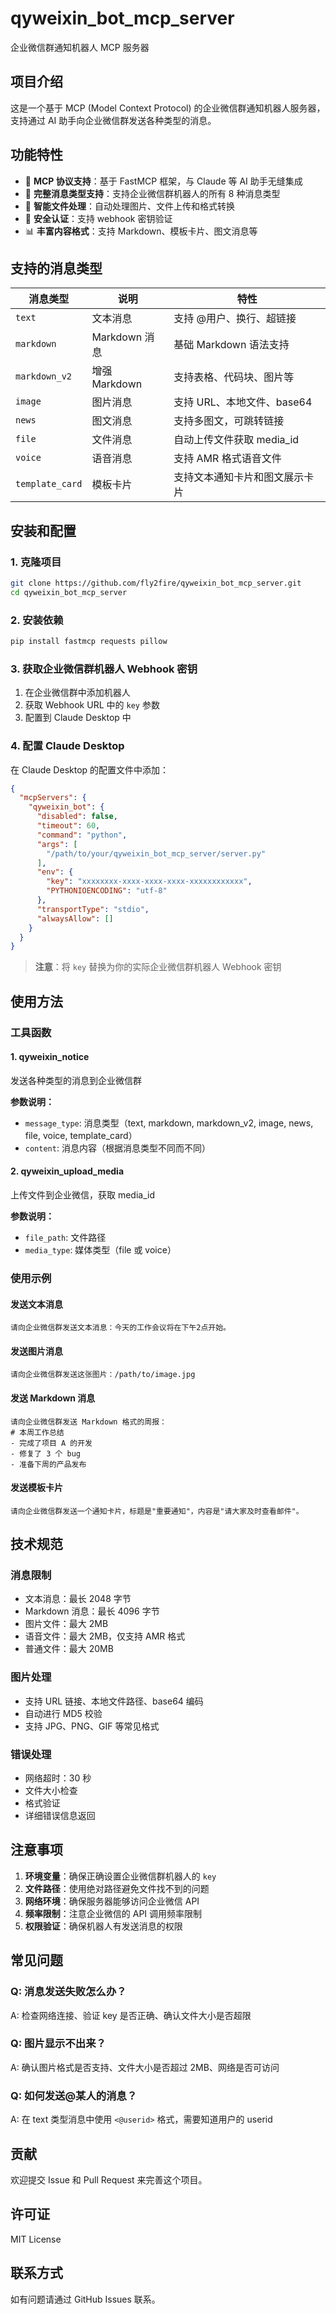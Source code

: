 # qyweixin_bot_mcp_server

企业微信群通知机器人 MCP 服务器

## 项目介绍

这是一个基于 MCP (Model Context Protocol) 的企业微信群通知机器人服务器，支持通过 AI 助手向企业微信群发送各种类型的消息。

## 功能特性

- 🤖 **MCP 协议支持**：基于 FastMCP 框架，与 Claude 等 AI 助手无缝集成
- 📱 **完整消息类型支持**：支持企业微信群机器人的所有 8 种消息类型
- 🔧 **智能文件处理**：自动处理图片、文件上传和格式转换
- 🔐 **安全认证**：支持 webhook 密钥验证
- 📊 **丰富内容格式**：支持 Markdown、模板卡片、图文消息等

## 支持的消息类型

| 消息类型 | 说明 | 特性 |
|---------|------|------|
| `text` | 文本消息 | 支持 @用户、换行、超链接 |
| `markdown` | Markdown 消息 | 基础 Markdown 语法支持 |
| `markdown_v2` | 增强 Markdown | 支持表格、代码块、图片等 |
| `image` | 图片消息 | 支持 URL、本地文件、base64 |
| `news` | 图文消息 | 支持多图文，可跳转链接 |
| `file` | 文件消息 | 自动上传文件获取 media_id |
| `voice` | 语音消息 | 支持 AMR 格式语音文件 |
| `template_card` | 模板卡片 | 支持文本通知卡片和图文展示卡片 |

## 安装和配置

### 1. 克隆项目
```bash
git clone https://github.com/fly2fire/qyweixin_bot_mcp_server.git
cd qyweixin_bot_mcp_server
```

### 2. 安装依赖
```bash
pip install fastmcp requests pillow
```

### 3. 获取企业微信群机器人 Webhook 密钥
1. 在企业微信群中添加机器人
2. 获取 Webhook URL 中的 `key` 参数
3. 配置到 Claude Desktop 中

### 4. 配置 Claude Desktop

在 Claude Desktop 的配置文件中添加：

```json
{
  "mcpServers": {
    "qyweixin_bot": {
      "disabled": false,
      "timeout": 60,
      "command": "python",
      "args": [
        "/path/to/your/qyweixin_bot_mcp_server/server.py"
      ],
      "env": {
        "key": "xxxxxxxx-xxxx-xxxx-xxxx-xxxxxxxxxxxx",
        "PYTHONIOENCODING": "utf-8"
      },
      "transportType": "stdio",
      "alwaysAllow": []
    }
  }
}
```

> **注意**：将 `key` 替换为你的实际企业微信群机器人 Webhook 密钥

## 使用方法

### 工具函数

#### 1. qyweixin_notice
发送各种类型的消息到企业微信群

**参数说明：**
- `message_type`: 消息类型（text, markdown, markdown_v2, image, news, file, voice, template_card）
- `content`: 消息内容（根据消息类型不同而不同）

#### 2. qyweixin_upload_media
上传文件到企业微信，获取 media_id

**参数说明：**
- `file_path`: 文件路径
- `media_type`: 媒体类型（file 或 voice）

### 使用示例

#### 发送文本消息
```
请向企业微信群发送文本消息：今天的工作会议将在下午2点开始。
```

#### 发送图片消息
```
请向企业微信群发送这张图片：/path/to/image.jpg
```

#### 发送 Markdown 消息
```
请向企业微信群发送 Markdown 格式的周报：
# 本周工作总结
- 完成了项目 A 的开发
- 修复了 3 个 bug
- 准备下周的产品发布
```

#### 发送模板卡片
```
请向企业微信群发送一个通知卡片，标题是"重要通知"，内容是"请大家及时查看邮件"。
```

## 技术规范

### 消息限制
- 文本消息：最长 2048 字节
- Markdown 消息：最长 4096 字节
- 图片文件：最大 2MB
- 语音文件：最大 2MB，仅支持 AMR 格式
- 普通文件：最大 20MB

### 图片处理
- 支持 URL 链接、本地文件路径、base64 编码
- 自动进行 MD5 校验
- 支持 JPG、PNG、GIF 等常见格式

### 错误处理
- 网络超时：30 秒
- 文件大小检查
- 格式验证
- 详细错误信息返回

## 注意事项

1. **环境变量**：确保正确设置企业微信群机器人的 `key`
2. **文件路径**：使用绝对路径避免文件找不到的问题
3. **网络环境**：确保服务器能够访问企业微信 API
4. **频率限制**：注意企业微信的 API 调用频率限制
5. **权限验证**：确保机器人有发送消息的权限

## 常见问题

### Q: 消息发送失败怎么办？
A: 检查网络连接、验证 key 是否正确、确认文件大小是否超限

### Q: 图片显示不出来？
A: 确认图片格式是否支持、文件大小是否超过 2MB、网络是否可访问

### Q: 如何发送@某人的消息？
A: 在 text 类型消息中使用 `<@userid>` 格式，需要知道用户的 userid

## 贡献

欢迎提交 Issue 和 Pull Request 来完善这个项目。

## 许可证

MIT License

## 联系方式

如有问题请通过 GitHub Issues 联系。